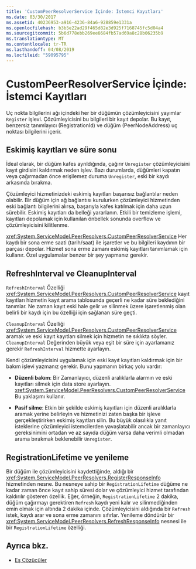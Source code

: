 ```yaml
---
title: 'CustomPeerResolverService İçinde: İstemci Kayıtları'
ms.date: 03/30/2017
ms.assetid: 40236953-a916-4236-84a6-928859e1331a
ms.openlocfilehash: b3b5e22ad29f465d82e3d925f7168745fc5d04a4
ms.sourcegitcommit: 5b6d778ebb269ee6684fb57ad69a8c28b06235b9
ms.translationtype: MT
ms.contentlocale: tr-TR
ms.lasthandoff: 04/08/2019
ms.locfileid: "59095795"
---
```

# <a name="inside-the-custompeerresolverservice-client-registrations"></a>CustomPeerResolverService İçinde: İstemci Kayıtları
Uç nokta bilgilerini ağı içindeki her bir düğümün çözümleyicisini yayımlar `Register` işlevi. Çözümleyicisini bu bilgileri bir kayıt depolar. Bu kayıt, benzersiz tanımlayıcı (RegistrationId) ve düğüm (PeerNodeAddress) uç noktası bilgilerini içerir.  
  
## <a name="stale-records-and-expiration-time"></a>Eskimiş kayıtları ve süre sonu  
 İdeal olarak, bir düğüm kafes ayrıldığında, çağırır `Unregister` çözümleyicisini kayıt girdisini kaldırmak neden işlev. Bazı durumlarda, düğümleri kapatın veya çağırmadan önce erişilemez duruma `Unregister`, eski bir kaydı arkasında bırakma.  
  
 Çözümleyici hizmetinizdeki eskimiş kayıtları başarısız bağlantılar neden olabilir. Bir düğüm için ağ bağlantısı kurulurken çözümleyici hizmetinden eski bağlantı bilgilerini alırsa, başarıyla kafes katılmak için daha uzun sürebilir. Eskimiş kayıtları da belleği yararlanın. Etkili bir temizleme işlemi, kayıtları depolamak için kullanılan önbellek sonunda overflow ve çözümleyicisini kilitlenme.  
  
 <xref:System.ServiceModel.PeerResolvers.CustomPeerResolverService> Her kaydı bir sona erme saati (tarih/saat) ile işaretler ve bu bilgileri kaydının bir parçası depolar. Hizmet sona erme zamanı eskimiş kayıtları tanımlamak için kullanır. Özel uygulamalar benzer bir şey yapmanız gerekir.  
  
## <a name="refreshinterval-and-cleanupinterval"></a>RefreshInterval ve CleanupInterval  
 `RefreshInterval` Özelliği <xref:System.ServiceModel.PeerResolvers.CustomPeerResolverService> kayıt kayıtları hizmetin kayıt arama tablosunda geçerli ne kadar süre beklediğini tanımlar. Ne zaman kayıt eski hale gelir ve silinmek üzere işaretlenmiş olan belirli bir kaydı için bu özelliği için sağlanan süre geçti.  
  
 `CleanupInterval` Özelliği <xref:System.ServiceModel.PeerResolvers.CustomPeerResolverService> aramak ve eski kayıt kayıtları silmek için hizmetin ne sıklıkta söyler. `CleanupInterval` Değerinden büyük veya eşit bir süre için ayarlamanız gerekir `RefreshInterval` hizmette ayarlayın.  
  
 Kendi çözümleyicisini uygulamak için eski kayıt kayıtları kaldırmak için bir bakım işlevi yazmanız gerekir. Bunu yapmanın birkaç yolu vardır:  
  
-   **Düzenli bakım**: Bir Zamanlayıcı, düzenli aralıklarla alarmın ve eski kayıtları silmek için data store ayarlayın. <xref:System.ServiceModel.PeerResolvers.CustomPeerResolverService> Bu yaklaşımı kullanır.  
  
-   **Pasif silme**: Etkin bir şekilde eskimiş kayıtları için düzenli aralıklarla aramak yerine belirleyin ve hizmetinizi zaten başka bir işleve gerçekleştirirken eskimiş kayıtları silin. Bu büyük olasılıkla yanıt isteklerine çözümleyici istemcilerden yavaşlatabilir ancak bir zamanlayıcı gereksinimini ortadan ve az sayıda düğüm varsa daha verimli olmadan arama bırakmak beklenebilir `Unregister`.  
  
## <a name="registrationlifetime-and-refresh"></a>RegistrationLifetime ve yenileme  
 Bir düğüm ile çözümleyicisini kaydettiğinde, aldığı bir <xref:System.ServiceModel.PeerResolvers.RegisterResponseInfo> hizmetinden nesne. Bu nesneye sahip bir `RegistrationLifetime` düğüme ne kadar zaman önce kayıt sahip süresi dolar ve çözümleyici hizmet tarafından kaldırılır gösteren özellik. Eğer, örneğin, `RegistrationLifetime` 2 dakika, düğüm çağırmayı gerektiren `Refresh` kaydı yeni kalır ve silinmediğinden emin olmak için altında 2 dakika içinde. Çözümleyicisini aldığında bir `Refresh` istek, kaydı arar ve sona erme zamanını sıfırlar. Yenileme döndürür bir <xref:System.ServiceModel.PeerResolvers.RefreshResponseInfo> nesnesi ile bir `RegistrationLifetime` özelliği.  
  
## <a name="see-also"></a>Ayrıca bkz.

- [Eş Çözücüler](../../../../docs/framework/wcf/feature-details/peer-resolvers.md)
